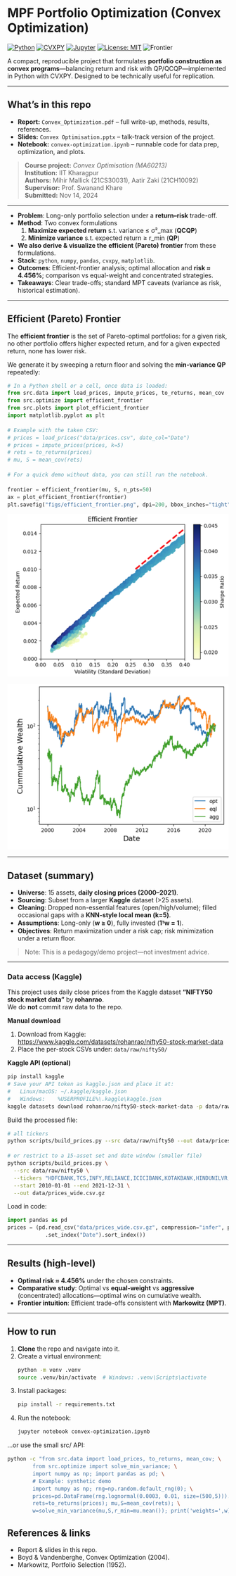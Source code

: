 # MPF Portfolio Optimization (Convex Optimization)
[![Python](https://img.shields.io/badge/python-3.10%2B-blue.svg)](https://www.python.org/)
[![CVXPY](https://img.shields.io/badge/CVXPY-1.x-orange.svg)](https://www.cvxpy.org/)
[![Jupyter](https://img.shields.io/badge/Jupyter-Notebook-lightgrey.svg)](https://jupyter.org/)
[![License: MIT](https://img.shields.io/badge/License-MIT-green.svg)](LICENSE)
![Frontier](https://img.shields.io/badge/efficient_frontier-Pareto--optimal-9cf)

A compact, reproducible project that formulates **portfolio construction as convex programs**—balancing return and risk with QP/QCQP—implemented in Python with CVXPY. Designed to be technically useful for replication.

---

## What’s in this repo
- **Report:** `Convex_Optimization.pdf` – full write-up, methods, results, references.  
- **Slides:** `Convex Optimisation.pptx` – talk-track version of the project.  
- **Notebook:** `convex-optimization.ipynb` – runnable code for data prep, optimization, and plots.

> **Course project:** *Convex Optimisation (MA60213)*<br>
> **Institution:** IIT Kharagpur<br>
> **Authors:** Mihir Mallick (21CS30031), Aatir Zaki (21CH10092)<br>
> **Supervisor:** Prof. Swanand Khare<br>
> **Submitted:** Nov 14, 2024


---

- **Problem**: Long-only portfolio selection under a **return–risk** trade-off.
- **Method**: Two convex formulations  
  1) **Maximize expected return** s.t. variance ≤ σ²_max (**QCQP**)  
  2) **Minimize variance** s.t. expected return ≥ r_min (**QP**)
- **We also derive & visualize the** **efficient (Pareto) frontier** from these formulations.
- **Stack**: `python`, `numpy`, `pandas`, `cvxpy`, `matplotlib`.
- **Outcomes**: Efficient-frontier analysis; optimal allocation and **risk ≈ 4.456%**; comparison vs equal-weight and concentrated strategies.
- **Takeaways**: Clear trade-offs; standard MPT caveats (variance as risk, historical estimation).

---

## Efficient (Pareto) Frontier
The **efficient frontier** is the set of Pareto-optimal portfolios: for a given risk, no other portfolio offers higher expected return, and for a given expected return, none has lower risk.

We generate it by sweeping a return floor and solving the **min-variance QP** repeatedly:

```python
# In a Python shell or a cell, once data is loaded:
from src.data import load_prices, impute_prices, to_returns, mean_cov
from src.optimize import efficient_frontier
from src.plots import plot_efficient_frontier
import matplotlib.pyplot as plt

# Example with the taken CSV:
# prices = load_prices("data/prices.csv", date_col="Date")
# prices = impute_prices(prices, k=5)
# rets = to_returns(prices)
# mu, S = mean_cov(rets)

# For a quick demo without data, you can still run the notebook.

frontier = efficient_frontier(mu, S, n_pts=50)
ax = plot_efficient_frontier(frontier)
plt.savefig("figs/efficient_frontier.png", dpi=200, bbox_inches="tight")
```

![Efficient Frontier (Pareto-optimal set)](figs/efficient_frontier.png)

![Strategy Comparison](figs/strategy_comparison.png)


---

## Dataset (summary)
- **Universe**: 15 assets, **daily closing prices (2000–2021)**.  
- **Sourcing**: Subset from a larger **Kaggle** dataset (>25 assets).  
- **Cleaning**: Dropped non-essential features (open/high/volume); filled occasional gaps with a **KNN-style local mean (k=5)**.  
- **Assumptions**: Long-only (**w ≥ 0**), fully invested (**1ᵀw = 1**).  
- **Objectives**: Return maximization under a risk cap; risk minimization under a return floor.

> Note: This is a pedagogy/demo project—not investment advice.

---
### Data access (Kaggle)

This project uses daily close prices from the Kaggle dataset **“NIFTY50 stock market data”** by **rohanrao**.  
We do **not** commit raw data to the repo.

**Manual download**
1. Download from Kaggle: https://www.kaggle.com/datasets/rohanrao/nifty50-stock-market-data
2. Place the per-stock CSVs under: `data/raw/nifty50/`

**Kaggle API (optional)**
```bash
pip install kaggle
# Save your API token as kaggle.json and place it at:
#   Linux/macOS: ~/.kaggle/kaggle.json
#   Windows:    %USERPROFILE%\.kaggle\kaggle.json
kaggle datasets download rohanrao/nifty50-stock-market-data -p data/raw/nifty50 --unzip
```

Build the processed file:
```bash
# all tickers
python scripts/build_prices.py --src data/raw/nifty50 --out data/prices_wide.csv.gz

# or restrict to a 15-asset set and date window (smaller file)
python scripts/build_prices.py \
  --src data/raw/nifty50 \
  --tickers "HDFCBANK,TCS,INFY,RELIANCE,ICICIBANK,KOTAKBANK,HINDUNILVR,ITC,LT,BAJFINANCE,ASIANPAINT,MARUTI,SBIN,BHARTIARTL,ULTRACEMCO" \
  --start 2010-01-01 --end 2021-12-31 \
  --out data/prices_wide.csv.gz

```

Load in code:
```Python
import pandas as pd
prices = (pd.read_csv("data/prices_wide.csv.gz", compression="infer", parse_dates=["Date"])
            .set_index("Date").sort_index())
```




---

## Results (high-level)
- **Optimal risk ≈ 4.456%** under the chosen constraints.  
- **Comparative study**: Optimal vs **equal-weight** vs **aggressive** (concentrated) allocations—optimal wins on cumulative wealth.  
- **Frontier intuition**: Efficient trade-offs consistent with **Markowitz (MPT)**.

---

## How to run
1. **Clone** the repo and navigate into it.
2. Create a virtual environment:
   ```bash
   python -m venv .venv
   source .venv/bin/activate  # Windows: .venv\Scripts\activate
   ```
3. Install packages:
   ```bash
   pip install -r requirements.txt
   ```
4. Run the notebook:
   ```bash
   jupyter notebook convex-optimization.ipynb
   ```
…or use the small src/ API:
   ```bash
   python -c "from src.data import load_prices, to_returns, mean_cov; \
           from src.optimize import solve_min_variance; \
           import numpy as np; import pandas as pd; \
           # Example: synthetic demo
           import numpy as np; rng=np.random.default_rng(0); \
           prices=pd.DataFrame(rng.lognormal(0.0003, 0.01, size=(500,5))).cumprod(); \
           rets=to_returns(prices); mu,S=mean_cov(rets); \
           w=solve_min_variance(mu,S,r_min=mu.mean()); print('weights=',w)"
   ```



## References & links
- Report & slides in this repo.
- Boyd & Vandenberghe, Convex Optimization (2004).
- Markowitz, Portfolio Selection (1952).








